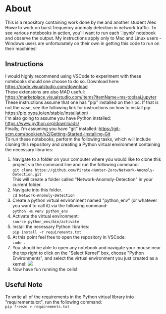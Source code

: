 # About
This is a repository containing work done by me and another student Alex Howe to work on burst frequency anomaly detection in network traffic. To see various notebooks in action, you'll want to run each '.ipynb' notebook and observe the output. My instructions apply only to Mac and Linux users - Windows users are unfortunately on their own in getting this code to run on their machines!

## Instructions
I would highly recommend using VSCode to experiment with these notebooks should one choose to do so. Download here: https://code.visualstudio.com/download<br>
These extensions are also MAD useful: https://marketplace.visualstudio.com/items?itemName=ms-toolsai.jupyter<br>
These instructions assume that one has "pip" installed on their pc. If that is not the case, see the following link for instructions on how to install pip: https://pip.pypa.io/en/stable/installation/<br>
I'm also going to assume you have Python installed:
https://www.python.org/downloads/<br>
Finally, I'm assuming you have "git" installed:
https://git-scm.com/book/en/v2/Getting-Started-Installing-Git<br>
To run these notebooks, perform the following tasks, which will include cloning this repository and creating a Python virtual environment containing the necessary libraries:
1. Navigate to a folder on your computer where you would like to clone this project via the command line and run the following command:<br>
   ```git clone https://github.com/Pirate-Hunter-Zoro/Network-Anomoly-Detection.git```<br>
This will create a folder called "Network-Anomoly-Detection" in your current folder. 
2. Navigate into this folder.<br>
   ```cd Network-Anomoly-Detection```
3. Create a python virtual environment named "python_env" (or whatever you want to call it) via the following command:<br>
   ```python -m venv python_env```
4. Activate the virtual environment:<br>
   ```source python_env/bin/activate```
5. Install the necessary Python libraries:<br>
   ```pip install -r requirements.txt```
6. At this point feel free to open the repository in VSCode:<br>
   ```code .```
7. You should be able to open any notebook and navigate your mouse near the top right to click on the "Select Kernel" box, choose "Python Environments", and select the virtual environment you just created as a kernel:
![](images/Kernel_Select.png)
8. Now have fun running the cells!

## Useful Note
To write all of the requirements in the Python virtual library into "requirements.txt", run the following command:<br>
```pip freeze > requirements.txt```
